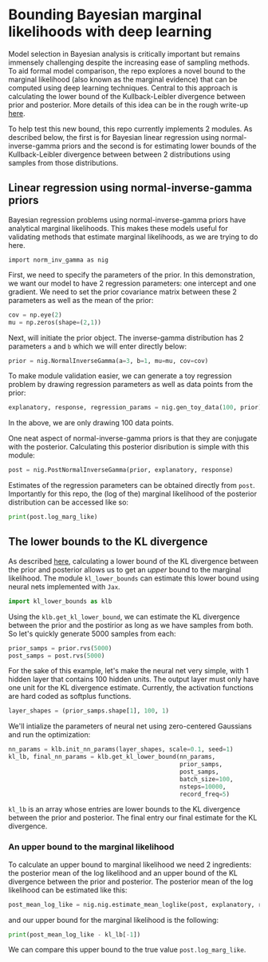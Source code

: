 # Bounding Bayesian marginal likelihoods with deep learning
Model selection in Bayesian analysis is critically important but remains immensely challenging
despite the increasing ease of sampling methods. To aid formal model comparison, the repo explores 
a novel bound to the marginal likelihood (also known as the marginal evidence) that can be computed using deep
learning techniques. Central to this approach is calculating the lower bound of the Kullback-Leibler divergence between
prior and posterior. More details of this idea can be in the rough write-up [here](Bounding_marginal_likelihoods_with_deep_learning.pdf).

To help test this new bound, this repo currently implements 2 modules. As described below, the first is for Bayesian linear regression
using normal-inverse-gamma priors and the second is for estimating lower bounds of the Kullback-Leibler divergence between
between 2 distributions using samples from those distributions. 

## Linear regression using normal-inverse-gamma priors
Bayesian regression problems using normal-inverse-gamma priors have analytical marginal likelihoods. This makes these models
useful for validating methods that estimate marginal likelihoods, as we are trying to do here.
```
import norm_inv_gamma as nig
```
First, we need to specify the parameters of the prior. In this demonstration, we want our model to have 2 regression parameters: one
intercept and one gradient. We need to set the prior covariance matrix between these 2 parameters as well as the mean of
the prior:
```python
cov = np.eye(2)   
mu = np.zeros(shape=(2,1))
```
Next, will initiate the prior object. The inverse-gamma distribution has 2 parameters `a` and `b` which we will enter
directly below: 
```python
prior = nig.NormalInverseGamma(a=3, b=1, mu=mu, cov=cov)
```
To make module validation easier, we can generate a toy regression problem by drawing regression parameters as well as
data points from the prior:
```python
explanatory, response, regression_params = nig.gen_toy_data(100, prior)
```
In the above, we are only drawing 100 data points.

One neat aspect of normal-inverse-gamma priors is that they are conjugate with the posterior. Calculating this posterior
disribution is simple with this module:
```python
post = nig.PostNormalInverseGamma(prior, explanatory, response)
```
Estimates of the regression parameters can be obtained directly from `post`. Importantly for this repo, the (log of the)
marginal likelihood of the posterior distribution can be accessed like so:
```python
print(post.log_marg_like)
```

## The lower bounds to the KL divergence 
As described [here](Bounding_marginal_likelihoods_with_deep_learning.pdf), calculating a lower bound of the KL divergence
between the prior and posterior allows us to get an _upper_ bound to the marginal likelihood. The module `kl_lower_bounds`
can estimate this lower bound using neural nets implemented with `Jax`.
```python
import kl_lower_bounds as klb
```
Using the `klb.get_kl_lower_bound`, we can estimate the KL divergence between the prior and the postirior as long as we
have samples from both. So let's quickly generate 5000 samples from each:
```python
prior_samps = prior.rvs(5000)
post_samps = post.rvs(5000)
```
For the sake of this example, let's make the neural net very simple, with 1 hidden layer that contains 100 hidden units.
The output layer must only have one unit for the KL divergence estimate. Currently, the activation
functions are hard coded as softplus functions. 
```python
layer_shapes = (prior_samps.shape[1], 100, 1)
```
We'll intialize the parameters of neural net using zero-centered Gaussians and run the optimization:
```python
nn_params = klb.init_nn_params(layer_shapes, scale=0.1, seed=1)
kl_lb, final_nn_params = klb.get_kl_lower_bound(nn_params,
                                                prior_samps, 
                                                post_samps, 
                                                batch_size=100,
                                                nsteps=10000,
                                                record_freq=5)
``` 
`kl_lb` is an array whose entries are lower bounds to the KL divergence between the prior and posterior. The final entry
our final estimate for the KL divergence.

### An upper bound to the marginal likelihood
To calculate an upper bound to marginal likelihood we need 2 ingredients: the posterior mean of the log likelihood and an
upper bound of the KL divergence between the prior and posterior. The posterior mean of the log likelihood can be estimated
like this:
```python
post_mean_log_like = nig.nig.estimate_mean_loglike(post, explanatory, response)
```
and our upper bound for the marginal likelihood is the following:
```python
print(post_mean_log_like - kl_lb[-1])
```
We can compare this upper bound to the true value `post.log_marg_like`.

